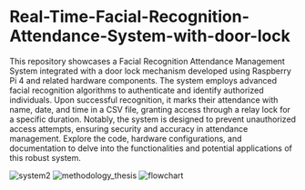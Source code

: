 # Real-Time-Facial-Recognition-Attendance-System-with-door-lock
This repository showcases a Facial Recognition Attendance Management System integrated with a door lock mechanism developed using Raspberry Pi 4 and related hardware components. The system employs advanced facial recognition algorithms to authenticate and identify authorized individuals. Upon successful recognition, it marks their attendance with name, date, and time in a CSV file, granting access through a relay lock for a specific duration. Notably, the system is designed to prevent unauthorized access attempts, ensuring security and accuracy in attendance management. Explore the code, hardware configurations, and documentation to delve into the functionalities and potential applications of this robust system.

![system2](https://github.com/bilalkhan1132/Real-Time-Facial-Recognition-Attendance-System-with-door-lock/assets/99952887/469c5b39-ada9-4a8e-9345-9e7c3486230b)
![methodology_thesis](https://github.com/bilalkhan1132/Real-Time-Facial-Recognition-Attendance-System-with-door-lock/assets/99952887/12ea4890-fcdd-441b-b47a-5309f77cfc88)
![flowchart](https://github.com/bilalkhan1132/Real-Time-Facial-Recognition-Attendance-System-with-door-lock/assets/99952887/5cf6b553-fcf2-422b-be90-9b2031f3025a)
